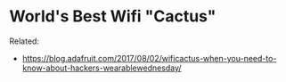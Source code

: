 # World's Best Wifi "Cactus"

Related:

* <https://blog.adafruit.com/2017/08/02/wificactus-when-you-need-to-know-about-hackers-wearablewednesday/>

